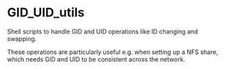 GID_UID_utils
=============

Shell scripts to handle GID and UID operations like ID changing and swapping.

These operations are particularly useful e.g. when setting up a NFS share, which needs GID and UID to be consistent across the network.
